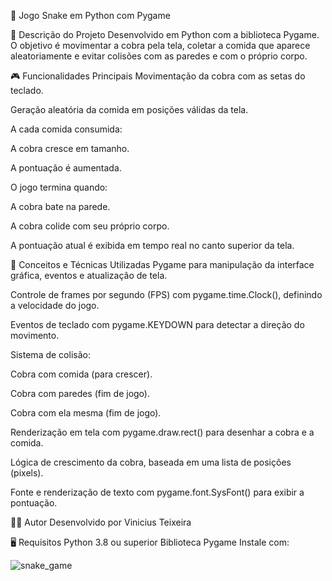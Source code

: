 🐍 Jogo Snake em Python com Pygame

📌 Descrição do Projeto
Desenvolvido em Python com a biblioteca Pygame. O objetivo é movimentar a cobra pela tela, coletar a comida que aparece aleatoriamente e evitar colisões com as paredes e com o próprio corpo.

🎮 Funcionalidades Principais
Movimentação da cobra com as setas do teclado.

Geração aleatória da comida em posições válidas da tela.

A cada comida consumida:

A cobra cresce em tamanho.

A pontuação é aumentada.

O jogo termina quando:

A cobra bate na parede.

A cobra colide com seu próprio corpo.

A pontuação atual é exibida em tempo real no canto superior da tela.

🧠 Conceitos e Técnicas Utilizadas
Pygame para manipulação da interface gráfica, eventos e atualização de tela.

Controle de frames por segundo (FPS) com pygame.time.Clock(), definindo a velocidade do jogo.

Eventos de teclado com pygame.KEYDOWN para detectar a direção do movimento.

Sistema de colisão:

Cobra com comida (para crescer).

Cobra com paredes (fim de jogo).

Cobra com ela mesma (fim de jogo).

Renderização em tela com pygame.draw.rect() para desenhar a cobra e a comida.

Lógica de crescimento da cobra, baseada em uma lista de posições (pixels).

Fonte e renderização de texto com pygame.font.SysFont() para exibir a pontuação.

👨‍💻 Autor
Desenvolvido por Vinicius Teixeira


🖥️ Requisitos
Python 3.8 ou superior
Biblioteca Pygame
Instale com:

![snake_game](https://github.com/user-attachments/assets/07990cbd-0e90-4159-abf2-9503c5bc36b9)
